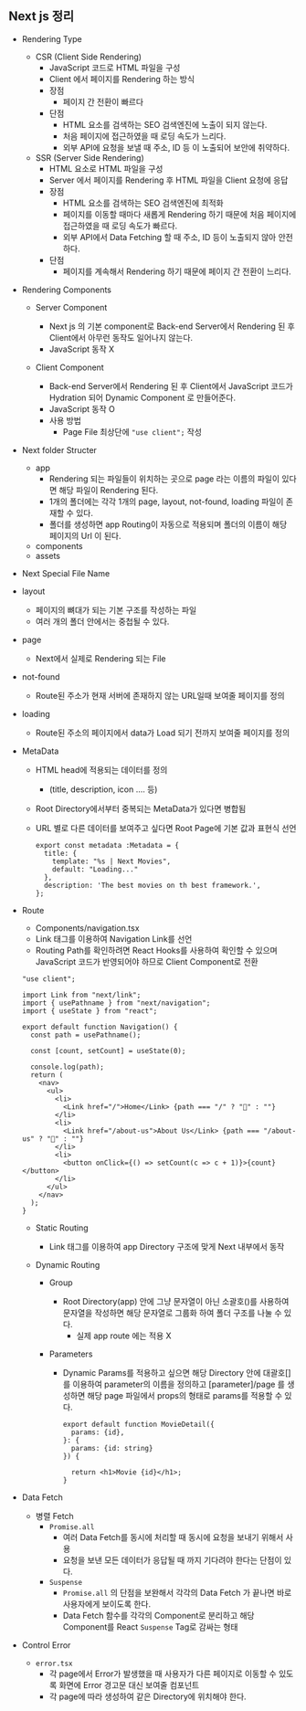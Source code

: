## Next js 정리

- Rendering Type
  - CSR (Client Side Rendering)
    - JavaScript 코드로 HTML 파일을 구성
    - Client 에서 페이지를 Rendering 하는 방식
    - 장점
      - 페이지 간 전환이 빠르다
    - 단점
      - HTML 요소를 검색하는 SEO 검색엔진에 노출이 되지 않는다.
      - 처음 페이지에 접근하였을 때 로딩 속도가 느리다.
      - 외부 API에 요청을 보낼 때 주소, ID 등 이 노출되어 보안에 취약하다.
  - SSR (Server Side Rendering)
    - HTML 요소로 HTML 파일을 구성
    - Server 에서 페이지를 Rendering 후 HTML 파일을 Client 요청에 응답
    - 장점
      - HTML 요소를 검색하는 SEO 검색엔진에 최적화
      - 페이지를 이동할 때마다 새롭게 Rendering 하기 때문에 처음 페이지에 접근하였을 때 로딩 속도가 빠르다.
      - 외부 API에서 Data Fetching 할 때 주소, ID 등이 노출되지 않아 안전하다.
    - 단점
      - 페이지를 계속해서 Rendering 하기 때문에 페이지 간 전환이 느리다.

- Rendering Components

  -  Server Component
     -  Next js 의 기본 component로 Back-end Server에서 Rendering 된 후 Client에서 아무런 동작도 일어나지 않는다.
     -  JavaScript 동작 X

  -  Client Component
     -  Back-end Server에서 Rendering 된 후 Client에서 JavaScript 코드가 Hydration 되어 Dynamic Component 로 만들어준다.
     -  JavaScript 동작 O
     -  사용 방법
        -  Page File 최상단에 `"use client";` 작성

- Next folder Structer

  - app
    - Rendering 되는 파일들이 위치하는 곳으로 page 라는 이름의 파일이 있다면 해당 파일이 Rendering 된다.
    - 1개의 폴더에는 각각 1개의 page, layout, not-found, loading 파일이 존재할 수 있다.
    - 폴더를 생성하면 app Routing이 자동으로 적용되며 폴더의 이름이 해당 페이지의 Url 이 된다.
  - components
  - assets

-  Next Special File Name

  - layout
    - 페이지의 뼈대가 되는 기본 구조를 작성하는 파일
    - 여러 개의 폴더 안에서는 중첩될 수 있다.
  - page
    - Next에서 실제로 Rendering 되는 File
  - not-found
    - Route된 주소가 현재 서버에 존재하지 않는 URL일때 보여줄 페이지를 정의
  - loading
    - Route된 주소의 페이지에서 data가 Load 되기 전까지 보여줄 페이지를 정의

- MetaData

  - HTML head에 적용되는 데이터를 정의

    - (title, description, icon .... 등)

  - Root Directory에서부터 중복되는 MetaData가 있다면 병합됨

  - URL 별로 다른 데이터를 보여주고 싶다면 Root Page에 기본 값과 표현식 선언

    ```react
    export const metadata :Metadata = {
      title: {
        template: "%s | Next Movies",
        default: "Loading..."
      },
      description: 'The best movies on th best framework.',
    };
    ```

- Route

  - Components/navigation.tsx
  -  Link 태그를 이용하여 Navigation Link를 선언
  - Routing Path를 확인하려면 React Hooks를 사용하여 확인할 수 있으며 JavaScript 코드가 반영되어야 하므로 Client Component로 전환

  ```react
  "use client";
  
  import Link from "next/link";
  import { usePathname } from "next/navigation";
  import { useState } from "react";
  
  export default function Navigation() {
    const path = usePathname();
  
    const [count, setCount] = useState(0);
  
    console.log(path);
    return (
      <nav>
        <ul>
          <li>
            <Link href="/">Home</Link> {path === "/" ? "👏" : ""}
          </li>
          <li>
            <Link href="/about-us">About Us</Link> {path === "/about-us" ? "👏" : ""}
          </li>
          <li>
            <button onClick={() => setCount(c => c + 1)}>{count}</button>
          </li>
        </ul>
      </nav>
    );
  }
  ```

  - Static Routing

    - Link 태그를 이용하여 app Directory 구조에 맞게 Next 내부에서 동작

  - Dynamic Routing

    - Group

      - Root Directory(app) 안에 그냥 문자열이 아닌 소괄호()를 사용하여 문자열을 작성하면 해당 문자열로 그룹화 하여 폴더 구조를 나눌 수 있다.
        - 실제 app route 에는 적용 X

    - Parameters

      - Dynamic Params를 적용하고 싶으면 해당 Directory 안에 대괄호[]를 이용하여 parameter의 이름을 정의하고 [parameter]/page 를 생성하면 해당 page 파일에서 props의 형태로 params를 적용할 수 있다.

        ```react
        export default function MovieDetail({
          params: {id},
        }: {
          params: {id: string}
        }) {
        
          return <h1>Movie {id}</h1>;
        }
        ```

- Data Fetch

  - 병렬 Fetch
    - `Promise.all`
      - 여러 Data Fetch를 동시에 처리할 때 동시에 요청을 보내기 위해서 사용
      - 요청을 보낸 모든 데이터가 응답될 때 까지 기다려야 한다는 단점이 있다.
    - `Suspense`
      - `Promise.all` 의 단점을 보완해서 각각의 Data Fetch 가 끝나면 바로 사용자에게 보이도록 한다.
      - Data Fetch 함수를 각각의 Component로 분리하고 해당 Component를 React `Suspense` Tag로 감싸는 형태

- Control Error

  - `error.tsx`
    - 각 page에서 Error가 발생했을 때 사용자가 다른 페이지로 이동할 수 있도록 화면에 Error 경고문 대신 보여줄 컴포넌트
    - 각 page에 따라 생성하여 같은 Directory에 위치해야 한다.
